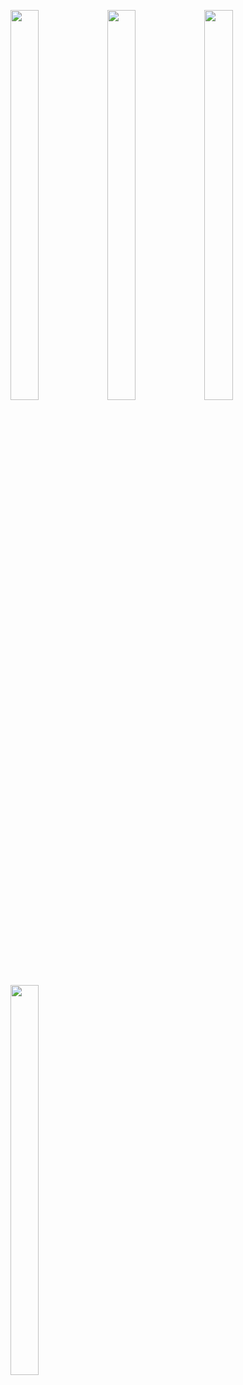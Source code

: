 <p>
          
<img src="https://user-images.githubusercontent.com/114247268/216565986-9af95139-8e17-4acc-9ccd-bb78832ddaa6.png" width=30% height=40%>
<img src="https://user-images.githubusercontent.com/114247268/216565971-97512b43-1b4b-4802-846b-f02b1a9dab6b.png" width=30% height=40%>
<img src="https://user-images.githubusercontent.com/114247268/216565978-9ef10a36-d634-477f-b0fe-237535705089.png" width=30% height=40%>
<img src="https://user-images.githubusercontent.com/114247268/216565982-46c20934-5fc4-4f59-85d6-b9d870083e32.png" width=30% height=40%>

</p>
